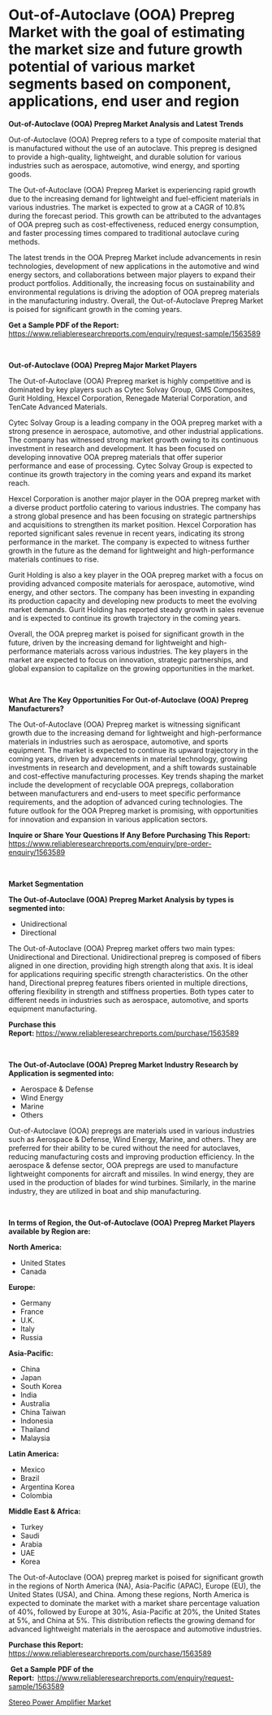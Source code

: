 <p><h1>Out-of-Autoclave (OOA) Prepreg Market with the goal of estimating the market size and future growth potential of various market segments based on component, applications, end user and region</h1></p><p><strong>Out-of-Autoclave (OOA) Prepreg Market Analysis and Latest Trends</strong></p>
<p><p>Out-of-Autoclave (OOA) Prepreg refers to a type of composite material that is manufactured without the use of an autoclave. This prepreg is designed to provide a high-quality, lightweight, and durable solution for various industries such as aerospace, automotive, wind energy, and sporting goods.</p><p>The Out-of-Autoclave (OOA) Prepreg Market is experiencing rapid growth due to the increasing demand for lightweight and fuel-efficient materials in various industries. The market is expected to grow at a CAGR of 10.8% during the forecast period. This growth can be attributed to the advantages of OOA prepreg such as cost-effectiveness, reduced energy consumption, and faster processing times compared to traditional autoclave curing methods.</p><p>The latest trends in the OOA Prepreg Market include advancements in resin technologies, development of new applications in the automotive and wind energy sectors, and collaborations between major players to expand their product portfolios. Additionally, the increasing focus on sustainability and environmental regulations is driving the adoption of OOA prepreg materials in the manufacturing industry. Overall, the Out-of-Autoclave Prepreg Market is poised for significant growth in the coming years.</p></p>
<p><strong>Get a Sample PDF of the Report:&nbsp;</strong> <a href="https://www.reliableresearchreports.com/enquiry/request-sample/1563589">https://www.reliableresearchreports.com/enquiry/request-sample/1563589</a></p>
<p>&nbsp;</p>
<p><strong>Out-of-Autoclave (OOA) Prepreg Major Market Players</strong></p>
<p><p>The Out-of-Autoclave (OOA) Prepreg market is highly competitive and is dominated by key players such as Cytec Solvay Group, GMS Composites, Gurit Holding, Hexcel Corporation, Renegade Material Corporation, and TenCate Advanced Materials.</p><p>Cytec Solvay Group is a leading company in the OOA prepreg market with a strong presence in aerospace, automotive, and other industrial applications. The company has witnessed strong market growth owing to its continuous investment in research and development. It has been focused on developing innovative OOA prepreg materials that offer superior performance and ease of processing. Cytec Solvay Group is expected to continue its growth trajectory in the coming years and expand its market reach.</p><p>Hexcel Corporation is another major player in the OOA prepreg market with a diverse product portfolio catering to various industries. The company has a strong global presence and has been focusing on strategic partnerships and acquisitions to strengthen its market position. Hexcel Corporation has reported significant sales revenue in recent years, indicating its strong performance in the market. The company is expected to witness further growth in the future as the demand for lightweight and high-performance materials continues to rise.</p><p>Gurit Holding is also a key player in the OOA prepreg market with a focus on providing advanced composite materials for aerospace, automotive, wind energy, and other sectors. The company has been investing in expanding its production capacity and developing new products to meet the evolving market demands. Gurit Holding has reported steady growth in sales revenue and is expected to continue its growth trajectory in the coming years.</p><p>Overall, the OOA prepreg market is poised for significant growth in the future, driven by the increasing demand for lightweight and high-performance materials across various industries. The key players in the market are expected to focus on innovation, strategic partnerships, and global expansion to capitalize on the growing opportunities in the market.</p></p>
<p>&nbsp;</p>
<p><strong>What Are The Key Opportunities For Out-of-Autoclave (OOA) Prepreg Manufacturers?</strong></p>
<p><p>The Out-of-Autoclave (OOA) Prepreg market is witnessing significant growth due to the increasing demand for lightweight and high-performance materials in industries such as aerospace, automotive, and sports equipment. The market is expected to continue its upward trajectory in the coming years, driven by advancements in material technology, growing investments in research and development, and a shift towards sustainable and cost-effective manufacturing processes. Key trends shaping the market include the development of recyclable OOA prepregs, collaboration between manufacturers and end-users to meet specific performance requirements, and the adoption of advanced curing technologies. The future outlook for the OOA Prepreg market is promising, with opportunities for innovation and expansion in various application sectors.</p></p>
<p><strong>Inquire or Share Your Questions If Any Before Purchasing This Report:</strong> <a href="https://www.reliableresearchreports.com/enquiry/pre-order-enquiry/1563589">https://www.reliableresearchreports.com/enquiry/pre-order-enquiry/1563589</a></p>
<p>&nbsp;</p>
<p><strong>Market Segmentation</strong></p>
<p><strong>The Out-of-Autoclave (OOA) Prepreg Market Analysis by types is segmented into:</strong></p>
<p><ul><li>Unidirectional</li><li>Directional</li></ul></p>
<p><p>The Out-of-Autoclave (OOA) Prepreg market offers two main types: Unidirectional and Directional. Unidirectional prepreg is composed of fibers aligned in one direction, providing high strength along that axis. It is ideal for applications requiring specific strength characteristics. On the other hand, Directional prepreg features fibers oriented in multiple directions, offering flexibility in strength and stiffness properties. Both types cater to different needs in industries such as aerospace, automotive, and sports equipment manufacturing.</p></p>
<p><strong>Purchase this Report:&nbsp;</strong><a href="https://www.reliableresearchreports.com/purchase/1563589">https://www.reliableresearchreports.com/purchase/1563589</a></p>
<p>&nbsp;</p>
<p><strong>The Out-of-Autoclave (OOA) Prepreg Market Industry Research by Application is segmented into:</strong></p>
<p><ul><li>Aerospace & Defense</li><li>Wind Energy</li><li>Marine</li><li>Others</li></ul></p>
<p><p>Out-of-Autoclave (OOA) prepregs are materials used in various industries such as Aerospace & Defense, Wind Energy, Marine, and others. They are preferred for their ability to be cured without the need for autoclaves, reducing manufacturing costs and improving production efficiency. In the aerospace & defense sector, OOA prepregs are used to manufacture lightweight components for aircraft and missiles. In wind energy, they are used in the production of blades for wind turbines. Similarly, in the marine industry, they are utilized in boat and ship manufacturing.</p></p>
<p>&nbsp;</p>
<p><strong>In terms of Region, the Out-of-Autoclave (OOA) Prepreg Market Players available by Region are:</strong></p>
<p>
    <p> <strong> North America: </strong>
        <ul>
            <li>United States</li>
            <li>Canada</li>
        </ul>
        </p> 
    <p> <strong> Europe: </strong>
        <ul>
            <li>Germany</li>
            <li>France</li>
            <li>U.K.</li>
            <li>Italy</li>
            <li>Russia</li>
        </ul>
        </p> 
    <p> <strong> Asia-Pacific: </strong>
        <ul>
            <li>China</li>
            <li>Japan</li>
            <li>South Korea</li>
            <li>India</li>
            <li>Australia</li>
            <li>China Taiwan</li>
            <li>Indonesia</li>
            <li>Thailand</li>
            <li>Malaysia</li>
        </ul>
        </p> 
    <p> <strong> Latin America: </strong>
        <ul>
            <li>Mexico</li>
            <li>Brazil</li>
            <li>Argentina Korea</li>
            <li>Colombia</li>
        </ul>
        </p> 
    <p> <strong> Middle East & Africa: </strong>
        <ul>
            <li>Turkey</li>
            <li>Saudi</li>
            <li>Arabia</li>
            <li>UAE</li>
            <li>Korea</li>
        </ul>
    </p>
    </p>
<p><p>The Out-of-Autoclave (OOA) prepreg market is poised for significant growth in the regions of North America (NA), Asia-Pacific (APAC), Europe (EU), the United States (USA), and China. Among these regions, North America is expected to dominate the market with a market share percentage valuation of 40%, followed by Europe at 30%, Asia-Pacific at 20%, the United States at 5%, and China at 5%. This distribution reflects the growing demand for advanced lightweight materials in the aerospace and automotive industries.</p></p>
<p><strong>Purchase this Report: </strong><a href="https://www.reliableresearchreports.com/purchase/1563589">https://www.reliableresearchreports.com/purchase/1563589</a></p>
<p>&nbsp;<strong>Get a Sample PDF of the Report:&nbsp;&nbsp;</strong><a href="https://www.reliableresearchreports.com/enquiry/request-sample/1563589">https://www.reliableresearchreports.com/enquiry/request-sample/1563589</a></p>
<p><strong></strong></p>
<p><p><a href="https://metal-farmhouse-e95.notion.site/Global-Stereo-Power-Amplifier-Market-Size-and-Market-Trends-Insights-and-Projections-from-2024-to-2-bcc18f9ff2c34e36a6c083925d56296b">Stereo Power Amplifier Market</a></p></p>